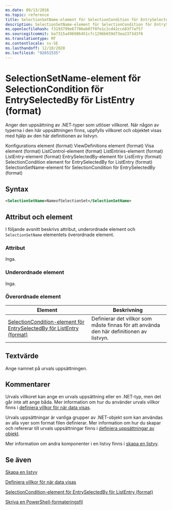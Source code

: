 ```yaml
---
ms.date: 09/13/2016
ms.topic: reference
title: SelectionSetName-element för SelectionCondition för EntrySelectedBy för ListEntry (format)
description: SelectionSetName-element för SelectionCondition för EntrySelectedBy för ListEntry (format)
ms.openlocfilehash: f3193799e67706eb07f0fe1c2cd42cce83f7af57
ms.sourcegitcommit: ba7315a496986451cfc1296b659d73ea2373d3f0
ms.translationtype: MT
ms.contentlocale: sv-SE
ms.lasthandoff: 12/10/2020
ms.locfileid: "92651535"
---
```

# <a name="selectionsetname-element-for-selectioncondition-for-entryselectedby-for-listentry-format"></a>SelectionSetName-element för SelectionCondition för EntrySelectedBy för ListEntry (format)

Anger den uppsättning av .NET-typer som utlöser villkoret. När någon av typerna i den här uppsättningen finns, uppfylls villkoret och objektet visas med hjälp av den här definitionen av listvyn.

Konfigurations element (format) ViewDefinitions element (format) Visa element (format) ListControl-element (format) ListEntries-element (format) ListEntry-element (format) EntrySelectedBy-element för ListEntry (format) SelectionCondition element for EntrySelectedBy for ListEntry (format) SelectionSetName-element för SelectionCondition för EntrySelectedBy (format)

## <a name="syntax"></a>Syntax

```xml
<SelectionSetName>NameofSelectionSet</SelectionSetName>
```

## <a name="attributes-and-elements"></a>Attribut och element

I följande avsnitt beskrivs attribut, underordnade element och `SelectionSetName` elementets överordnade element.

### <a name="attributes"></a>Attribut

Inga.

### <a name="child-elements"></a>Underordnade element

Inga.

### <a name="parent-elements"></a>Överordnade element

|Element|Beskrivning|
|-------------|-----------------|
|[SelectionCondition-element för EntrySelectedBy för ListEntry (format)](./selectioncondition-element-for-entryselectedby-for-listcontrol-format.md)|Definierar det villkor som måste finnas för att använda den här definitionen av listvyn.|

## <a name="text-value"></a>Textvärde

Ange namnet på urvals uppsättningen.

## <a name="remarks"></a>Kommentarer

Urvals villkoret kan ange en urvals uppsättning eller en .NET-typ, men det går inte att ange båda. Mer information om hur du använder urvals villkor finns i [definiera villkor för när data visas](./defining-conditions-for-displaying-data.md).

Urvals uppsättningar är vanliga grupper av .NET-objekt som kan användas av alla vyer som format filen definierar. Mer information om hur du skapar och refererar till urvals uppsättningar finns i [definiera uppsättningar av objekt](./defining-selection-sets.md).

Mer information om andra komponenter i en listvy finns i [skapa en listvy](./creating-a-list-view.md).

## <a name="see-also"></a>Se även

[Skapa en listvy](./creating-a-list-view.md)

[Definiera villkor för när data visas](./defining-conditions-for-displaying-data.md)

[SelectionCondition-element för EntrySelectedBy för ListEntry (format)](./selectioncondition-element-for-entryselectedby-for-listcontrol-format.md)

[Skriva en PowerShell-formateringsfil](./writing-a-powershell-formatting-file.md)
